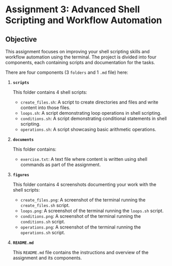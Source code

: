 # Assignment 3: Advanced Shell Scripting and Workflow Automation

## Objective

This assignment focuses on improving your shell scripting skills and workflow automation using the terminal. The project is divided into four components, each containing scripts and documentation for the tasks.

There are four components (3 `folders` and 1 `.md` file) here:

1. **`scripts`**

   This folder contains 4 shell scripts:
   - `create_files.sh`: A script to create directories and files and write content into those files.
   - `loops.sh`: A script demonstrating loop operations in shell scripting.
   - `conditions.sh`: A script demonstrating conditional statements in shell scripting.
   - `operations.sh`: A script showcasing basic arithmetic operations.

2. **`documents`**

   This folder contains:
   - `exercise.txt`: A text file where content is written using shell commands as part of the assignment.

3. **`figures`**

   This folder contains 4 screenshots documenting your work with the shell scripts:
   - `create_files.png`: A screenshot of the terminal running the `create_files.sh` script.
   - `loops.png`: A screenshot of the terminal running the `loops.sh` script.
   - `conditions.png`: A screenshot of the terminal running the `conditions.sh` script.
   - `operations.png`: A screenshot of the terminal running the `operations.sh` script.

4. **`README.md`**

   This `README.md` file contains the instructions and overview of the assignment and its components.

